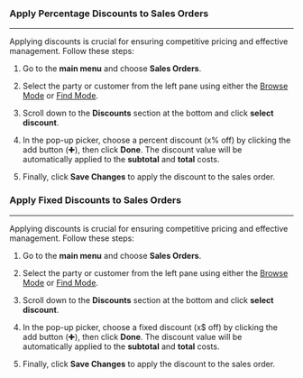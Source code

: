 ### Apply Percentage Discounts to Sales Orders
_________________________________

Applying discounts is crucial for ensuring competitive pricing and effective management. Follow these steps:

1. Go to the **main menu** and choose **Sales Orders**.

2. Select the party or customer from the left pane using either the [Browse Mode](https://github.com/Fx-Professional-Services/HorizonDocs/blob/main/Horizon%20User%20Guide/Searching%20on%20Horizon/Browse%20Mode.md) or [Find Mode](https://github.com/Fx-Professional-Services/HorizonDocs/blob/main/Horizon%20User%20Guide/Searching%20on%20Horizon/Find%20Mode.md). 

3. Scroll down to the **Discounts** section at the bottom and click **select discount**. 

4. In the pop-up picker, choose a percent discount (x% off) by clicking the add button (✚), then click **Done**. The discount value will be automatically applied to the **subtotal** and **total** costs.

5. Finally, click **Save Changes** to apply the discount to the sales order.

### Apply Fixed Discounts to Sales Orders
____________________________
Applying discounts is crucial for ensuring competitive pricing and effective management. Follow these steps:

1. Go to the **main menu** and choose **Sales Orders**.

2. Select the party or customer from the left pane using either the [Browse Mode](https://github.com/Fx-Professional-Services/HorizonDocs/blob/main/Horizon%20User%20Guide/Searching%20on%20Horizon/Browse%20Mode.md) or [Find Mode](https://github.com/Fx-Professional-Services/HorizonDocs/blob/main/Horizon%20User%20Guide/Searching%20on%20Horizon/Find%20Mode.md).

3. Scroll down to the **Discounts** section at the bottom and click **select discount**. 

4. In the pop-up picker, choose a fixed discount (x$ off) by clicking the add button (✚), then click **Done**. The discount value will be automatically applied to the **subtotal** and **total** costs.

5. Finally, click **Save Changes** to apply the discount to the sales order.
